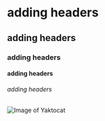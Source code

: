  # adding headers
 ## adding headers
 ### adding headers
 #### adding headers
 ###### adding headers
 ![Image of Yaktocat](https://octodex.github.com/images/yaktocat.png)
